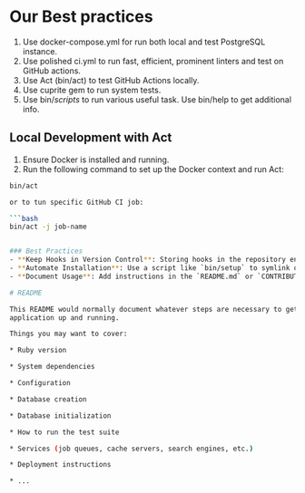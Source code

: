 # Our Best practices
1. Use docker-compose.yml for run both local and test PostgreSQL instance.
2. Use polished ci.yml to run fast, efficient, prominent linters and test on GitHub actions.
3. Use Act (bin/act) to test GitHub Actions locally.
4. Use cuprite gem to run system tests.
5. Use bin/*scripts* to run various useful task. Use bin/help to get additional info.

## Local Development with Act

1. Ensure Docker is installed and running.
2. Run the following command to set up the Docker context and run Act:

  ```bash
  bin/act

  or to tun specific GitHub CI job:

  ```bash
  bin/act -j job-name


### Best Practices
- **Keep Hooks in Version Control**: Storing hooks in the repository ensures they are consistent across developers.
- **Automate Installation**: Use a script like `bin/setup` to symlink or configure hooks during project setup.
- **Document Usage**: Add instructions in the `README.md` or `CONTRIBUTING.md` file so team members understand how to use and manage hooks.

# README

This README would normally document whatever steps are necessary to get the
application up and running.

Things you may want to cover:

* Ruby version

* System dependencies

* Configuration

* Database creation

* Database initialization

* How to run the test suite

* Services (job queues, cache servers, search engines, etc.)

* Deployment instructions

* ...

